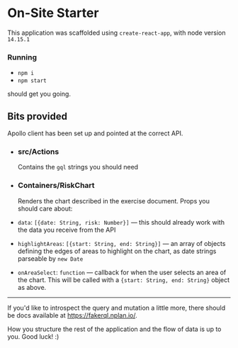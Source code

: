 # On-Site Starter

This application was scaffolded using `create-react-app`, with node version `14.15.1`

### Running

- `npm i`
- `npm start`

should get you going.

## Bits provided

Apollo client has been set up and pointed at the correct API.

- ### src/Actions

  Contains the `gql` strings you should need

- ### Containers/RiskChart
  Renders the chart described in the exercise document.
  Props you should care about:
- `data`: `[{date: String, risk: Number}]` — this should already work with the data you receive from the API
- `highlightAreas`: `[{start: String, end: String}]` — an array of objects defining the edges of areas to highlight on the chart, as date strings parseable by `new Date`
- `onAreaSelect`: `function` — callback for when the user selects an area of the chart. This will be called with a `{start: String, end: String}` object as above.

---

If you'd like to introspect the query and mutation a little more, there should be docs available at https://fakerql.nplan.io/.

How you structure the rest of the application and the flow of data is up to you. Good luck! :)

